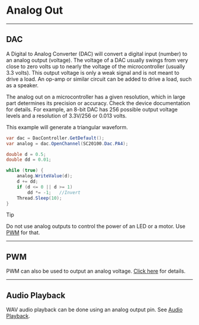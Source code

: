 # Analog Out
---
## DAC
A Digital to Analog Converter (DAC) will convert a digital input (number) to an analog output (voltage). The voltage of a DAC usually swings from very close to zero volts up to nearly the voltage of the microcontroller (usually 3.3 volts). This output voltage is only a weak signal and is not meant to drive a load. An op-amp or similar circuit can be added to drive a load, such as a speaker.

The analog out on a microcontroller has a given resolution, which in large part determines its precision or accuracy. Check the device documentation for details. For example, an 8-bit DAC has 256 possible output voltage levels and a resolution of 3.3V/256 or 0.013 volts.

This example will generate a triangular waveform.

```cs
var dac = DacController.GetDefault();
var analog = dac.OpenChannel(SC20100.Dac.PA4);

double d = 0.5;
double dd = 0.01;

while (true) {
    analog.WriteValue(d);
    d += dd;
    if (d <= 0 || d >= 1)
        dd *= -1;   //Invert
    Thread.Sleep(10);
}
```

> [!Tip]
> Do not use analog outputs to control the power of an LED or a motor. Use [PWM](pwm.md) for that.

---

## PWM
PWM can also be used to output an analog voltage. [Click here](pwm.md) for details.

---

## Audio Playback
WAV audio playback can be done using an analog output pin. See [Audio Playback](audio-playback.md).

